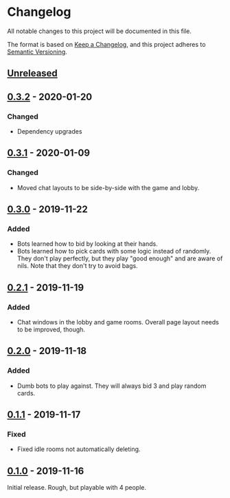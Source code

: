 # Changelog

All notable changes to this project will be documented in this file.

The format is based on [Keep a Changelog](https://keepachangelog.com/en/1.0.0/),
and this project adheres to [Semantic Versioning](https://semver.org/spec/v2.0.0.html).

## [Unreleased]

## [0.3.2] - 2020-01-20

### Changed

- Dependency upgrades

## [0.3.1] - 2020-01-09

### Changed

- Moved chat layouts to be side-by-side with the game and lobby.

## [0.3.0] - 2019-11-22

### Added

- Bots learned how to bid by looking at their hands.
- Bots learned how to pick cards with some logic instead of randomly. They
  don't play perfectly, but they play "good enough" and are aware of nils.
  Note that they don't try to avoid bags.

## [0.2.1] - 2019-11-19

### Added

- Chat windows in the lobby and game rooms. Overall page layout needs to be
  improved, though.

## [0.2.0] - 2019-11-18

### Added

- Dumb bots to play against. They will always bid 3 and play random cards.

## [0.1.1] - 2019-11-17

### Fixed

- Fixed idle rooms not automatically deleting.

## [0.1.0] - 2019-11-16

Initial release. Rough, but playable with 4 people.

[unreleased]: https://github.com/mreishus/spades/compare/v0.3.2...HEAD
[0.3.2]: https://github.com/mreishus/spades/compare/v0.3.1...v0.3.2
[0.3.1]: https://github.com/mreishus/spades/compare/v0.3.0...v0.3.1
[0.3.0]: https://github.com/mreishus/spades/compare/v0.2.1...v0.3.0
[0.2.1]: https://github.com/mreishus/spades/compare/v0.2.0...v0.2.1
[0.2.0]: https://github.com/mreishus/spades/compare/v0.1.1...v0.2.0
[0.1.1]: https://github.com/mreishus/spades/compare/v0.1.0...v0.1.1
[0.1.0]: https://github.com/mreishus/spades/releases/tag/v0.1.0

